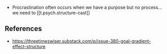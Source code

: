 
- Procrastination often occurs when we have a purpose but no process... we need to [[t.psych.structure-cast]]

## References

- https://threetimeswiser.substack.com/p/issue-380-goal-gradient-effect-structure